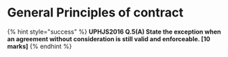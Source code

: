 # General Principles of contract

{% hint style="success" %}
**UPHJS2016 Q.5\(A\) State the exception when an agreement without consideration is still valid and enforceable. \[10 marks\]**
{% endhint %}

